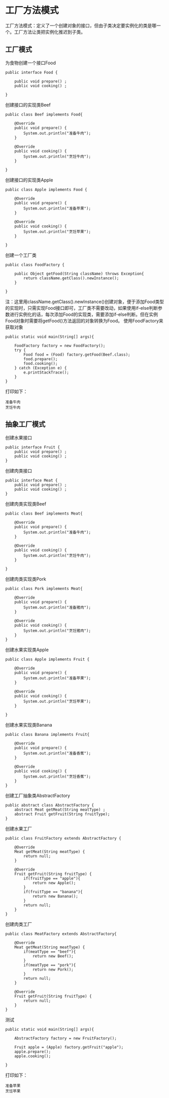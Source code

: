 
# 工厂方法模式 #
工厂方法模式：定义了一个创建对象的接口，但由子类决定要实例化的类是哪一个。工厂方法让类把实例化推迟到子类。
## 工厂模式 ##
为食物创建一个接口Food

    public interface Food {
    
	    public void prepare() ;
	    public void cooking() ;
    
    }

创建接口的实现类Beef

    public class Beef implements Food{
    
	    @Override
	    public void prepare() {
	    	System.out.println("准备牛肉");
	    }
	    
	    @Override
	    public void cooking() {
	    	System.out.println("烹饪牛肉");
	    }
    
    }
创建接口的实现类Apple

    public class Apple implements Food {
    
	    @Override
	    public void prepare() {
	    	System.out.println("准备苹果");
	    }
	    
	    @Override
	    public void cooking() {
	    	System.out.println("烹饪苹果");
	    }
    
    }
创建一个工厂类


    public class FoodFactory {
    
	    public Object getFood(String className) throws Exception{
	    	return className.getClass().newInstance();
    	}
    
    }
注：这里用className.getClass().newInstance()创建对象，便于添加Food类型的实现时，只需实现Food接口即可，工厂类不需要改动，如果使用if-else判断参数进行实例化的话，每次添加Food的实现类，需要添加if-else判断。但在实例Food对象时需要将getFood()方法返回的对象转换为Food。
使用FoodFactory来获取对象

    public static void main(String[] args){
    
	    FoodFactory factory = new FoodFactory();
	    try {
		    Food food = (Food) factory.getFood(Beef.class);
		    food.prepare();
		    food.cooking();
	    } catch (Exception e) {
	    	e.printStackTrace();
	    }
    }
打印如下：

    准备牛肉
    烹饪牛肉

## 抽象工厂模式 ##
创建水果接口

    public interface Fruit {
	    public void prepare() ;
	    public void cooking() ;
    }
创建肉类接口

    public interface Meat {
	    public void prepare() ;
	    public void cooking() ;
    }
创建肉类实现类Beef

    public class Beef implements Meat{
    
	    @Override
	    public void prepare() {
	   		System.out.println("准备牛肉");
	    }
	    
	    @Override
	    public void cooking() {
	    	System.out.println("烹饪牛肉");
	    }
	    
    }
创建肉类实现类Pork

    public class Pork implements Meat{
    
	    @Override
	    public void prepare() {
	    	System.out.println("准备猪肉");
	    }
    
	    @Override
	    public void cooking() {
	    	System.out.println("烹饪猪肉");
	    }
    }
创建水果实现类Apple

    public class Apple implements Fruit {
    
	    @Override
	    public void prepare() {
	    	System.out.println("准备苹果");
	    }
	    
	    @Override
	    public void cooking() { 
	    	System.out.println("烹饪苹果");
	    }
    
    }
创建水果实现类Banana

    public class Banana implements Fruit{
    
	    @Override
	    public void prepare() {
	    	System.out.println("准备香蕉");
	    }
	    
	    @Override
	    public void cooking() {
	    	System.out.println("烹饪香蕉");
	    }
    }
创建工厂抽象类AbstractFactory

    public abstract class AbstractFactory {
	    abstract Meat getMeat(String meatType) ;
	    abstract Fruit getFruit(String fruitType);
    }
创建水果工厂

    public class FruitFactory extends AbstractFactory {
    
	    @Override
	    Meat getMeat(String meatType) {
	    	return null;
	    }
	    
	    @Override
	    Fruit getFruit(String fruitType) {
		    if(fruitType == "apple"){
		    	return new Apple();
		    }
		    if(fruitType == "banana"){
		    	return new Banana();
		    }
	   		return null;
	    }
    }
创建肉类工厂

    public class MeatFactory extends AbstractFactory{
    
	    @Override
	    Meat getMeat(String meatType) {
		    if(meatType == "beef"){
		    	return new Beef();
		    }
		    if(meatType == "pork"){
		    	return new Pork();
		    }
	    	return null;
	    }
	    
	    @Override
	    Fruit getFruit(String fruitType) {
	   		return null;
	    }
    }
测试

    public static void main(String[] args){
    
	    AbstractFactory factory = new FruitFactory();

		Fruit apple = (Apple) factory.getFruit("apple");
		apple.prepare();
		apple.cooking();

    }

打印如下：

    准备苹果
    烹饪苹果
    
